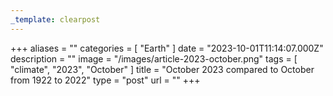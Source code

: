 ```yaml
---
_template: clearpost
---
```



+++
aliases = ""
categories = [ "Earth" ]
date = "2023-10-01T11:14:07.000Z"
description = ""
image = "/images/article-2023-october.png"
tags = [ "climate", "2023", "October" ]
title = "October 2023 compared to October from 1922 to 2022"
type = "post"
url = ""
+++


